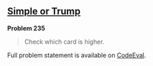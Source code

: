 [Simple or Trump][ce]
---------------------

**Problem 235**

> Check which card is higher.

Full problem statement is available on [CodeEval][ce].

[ce]: https://www.codeeval.com/browse/235/
      "View problem statement on CodeEval"
